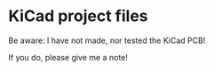 # KiCad project files

Be aware: I have not made, nor tested the KiCad PCB!

If you do, please give me a note!
